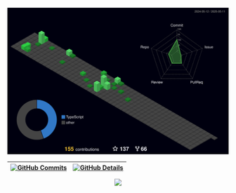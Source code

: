 


  ![Status](./profile-3d-contrib/profile-night-green.svg)
  

  
 | [![GitHub Commits](http://github-profile-summary-cards.vercel.app/api/cards/productive-time?username=isaac545454&theme=gruvbox&utcOffset=-3)](https://github.com/vn7n24fzkq/github-profile-summary-cards) | [![GitHub Details](http://github-profile-summary-cards.vercel.app/api/cards/profile-details?username=isaac545454&theme=gruvbox)](https://github.com/vn7n24fzkq/github-profile-summary-cards) |  
 | ----------- | ----------- |


 
  <div align="center" >
    <a href="https://skillicons.dev"   >
      <img src="https://skillicons.dev/icons?i=git,vscode,javascript,typescript,css,html,react,tailwind,nodejs,docker,figma,github,postman,vite,bootstrap,mongodb,postgres,discord,linkedin,instagram" />
    </a>
      <br />
  </div>

  
 
